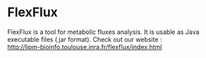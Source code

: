 FlexFlux
========

FlexFlux is a tool for metabolic fluxes analysis. It is usable as Java executable files (.jar format). Check out our website : <br/> 
<a href="http://lipm-bioinfo.toulouse.inra.fr/flexflux/index.html">http://lipm-bioinfo.toulouse.inra.fr/flexflux/index.html</a>
